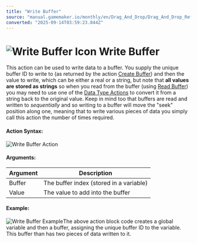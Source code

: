 ```yaml
---
title: "Write Buffer"
source: "manual.gamemaker.io/monthly/en/Drag_And_Drop/Drag_And_Drop_Reference/Buffers/Write_Buffer.htm"
converted: "2025-09-14T03:59:23.844Z"
---
```


# ![Write Buffer Icon](../../../assets/Images/Scripting_Reference/Drag_And_Drop/Reference/Buffers/i_Buffers_Write_Buffer.png) Write Buffer

This action can be used to write data to a buffer. You supply the unique buffer ID to write to (as returned by the action [Create Buffer](Create_Buffer.md)) and then the value to write, which can be either a real or a string, but note that **all values are stored as strings** so when you read from the buffer (using [Read Buffer](Read_Buffer.md)) you may need to use one of the [Data Type Actions](../Data_Types/Data_Type_Actions.md) to convert it from a string back to the original value. Keep in mind too that buffers are read and written to _sequentially_ and so writing to a buffer will move the "seek" position along one, meaning that to write various pieces of data you simply call this action the number of times required.

#### Action Syntax:

![Write Buffer Action](../../../assets/Images/Scripting_Reference/Drag_And_Drop/Reference/Buffers/a_Buffers_Write_Buffer.png)

#### Arguments:

| Argument | Description |
| --- | --- |
| Buffer | The buffer index (stored in a variable) |
| Value | The value to add into the buffer |

#### Example:

![Write Buffer Example](../../../assets/Images/Scripting_Reference/Drag_And_Drop/Reference/Buffers/e_Buffers_Create_Buffer.png)The above action block code creates a global variable and then a buffer, assigning the unique buffer ID to the variable. This buffer than has two pieces of data written to it.